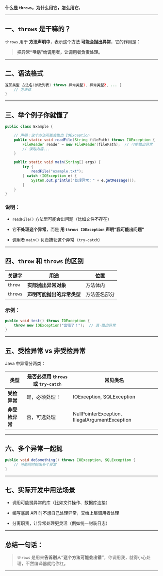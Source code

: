 **什么是 `throws`，为什么用它，怎么用它**。

---

## **一、`throws` 是干嘛的？**

`throws` 用于 **方法声明中**，表示这个方法 **可能会抛出异常**，它的作用是：

> **把异常“甩锅”给调用者，让调用者负责处理。**

---

## **二、语法格式**

```java
返回类型 方法名(参数列表) throws 异常类型1, 异常类型2, ... {
    // 方法体
}
```

---

## **三、举个例子你就懂了**

```java
public class Example {

    // 声明：这个方法可能会抛出 IOException
    public static void readFile(String filePath) throws IOException {
        FileReader reader = new FileReader(filePath);  // 可能抛出异常
        // 读取内容...
    }

    public static void main(String[] args) {
        try {
            readFile("example.txt");
        } catch (IOException e) {
            System.out.println("处理异常：" + e.getMessage());
        }
    }
}
```

### **说明：**

- `readFile()` 方法里可能会出问题（比如文件不存在）
    
- 它**不处理这个异常**，而是 **用 `throws IOException` 声明“我可能出问题”**
    
- 调用者 `main()` 负责捕获这个异常（`try-catch`）
    

---

## **四、`throw` 和 `throws` 的区别**

|关键字|用途|位置|
|---|---|---|
|`throw`|**实际抛出异常对象**|方法体内|
|`throws`|**声明可能抛出的异常类型**|方法签名部分|

### 示例：

```java
public void test() throws IOException {
    throw new IOException("出错了！");  // 真·抛出异常
}
```

---

## **五、受检异常 vs 非受检异常**

Java 中异常分两类：

|类型|是否必须用 `throws` 或 `try-catch`|常见类名|
|---|---|---|
|**受检异常**|是，必须处理！|IOException, SQLException|
|**非受检异常**|否，可选处理|NullPointerException, IllegalArgumentException|

---

## **六、多个异常一起抛**

```java
public void doSomething() throws IOException, SQLException {
    // 可能同时抛出多个异常
}
```

---

## **七、实际开发中用法场景**

- 调用可能抛异常的库（比如文件操作、数据库连接）
    
- 编写底层 API 时不想自己处理异常，交给上层调用者处理
    
- 分离职责，让异常处理更灵活（例如统一封装日志）
    

---

## **总结一句话：**

> `throws` 是用来**告诉别人“这个方法可能会出错”**，你调用我，就得小心处理，不然编译器就给你红。

---

